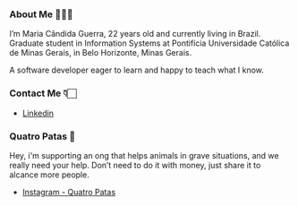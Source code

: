 ### About Me 👩🏻‍💻

I’m Maria Cândida Guerra, 22 years old and currently living in Brazil. Graduate student in Information Systems at Pontifícia Universidade Católica de Minas Gerais, in Belo Horizonte, Minas Gerais.

A software developer eager to learn and happy to teach what I know.

### Contact Me 👇🏻

- <a href="https://www.linkedin.com/in/mariacandidaguerra/">Linkedin</a>

### Quatro Patas 🐾

Hey, i'm supporting an ong that helps animals in grave situations, and we really need your help. Don’t need to do it with money, just share it to alcance more people.

- <a href="https://instagram.com/quatropatasitabira">Instagram - Quatro Patas</a>

